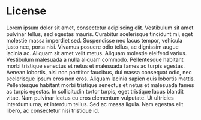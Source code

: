 # License

 Lorem ipsum dolor sit amet, consectetur adipiscing elit. Vestibulum sit amet pulvinar tellus, sed egestas mauris. Curabitur scelerisque tincidunt mi, eget molestie massa imperdiet sed. Suspendisse nec lacus tempor, vehicula justo nec, porta nisi. Vivamus posuere odio tellus, ac dignissim augue lacinia ac. Aliquam sit amet velit metus. Aliquam molestie eleifend varius. Vestibulum malesuada a nulla aliquam commodo. Pellentesque habitant morbi tristique senectus et netus et malesuada fames ac turpis egestas. Aenean lobortis, nisi non porttitor faucibus, dui massa consequat odio, nec scelerisque ipsum eros non eros. Aliquam lacinia sapien quis lobortis mattis. Pellentesque habitant morbi tristique senectus et netus et malesuada fames ac turpis egestas. In sollicitudin tortor turpis, eget tristique lacus blandit vitae. Nam pulvinar lectus eu eros elementum vulputate. Ut ultricies interdum urna, et interdum tellus. Sed ac massa ligula. Nam egestas elit libero, ac consectetur nisi tristique id. 
